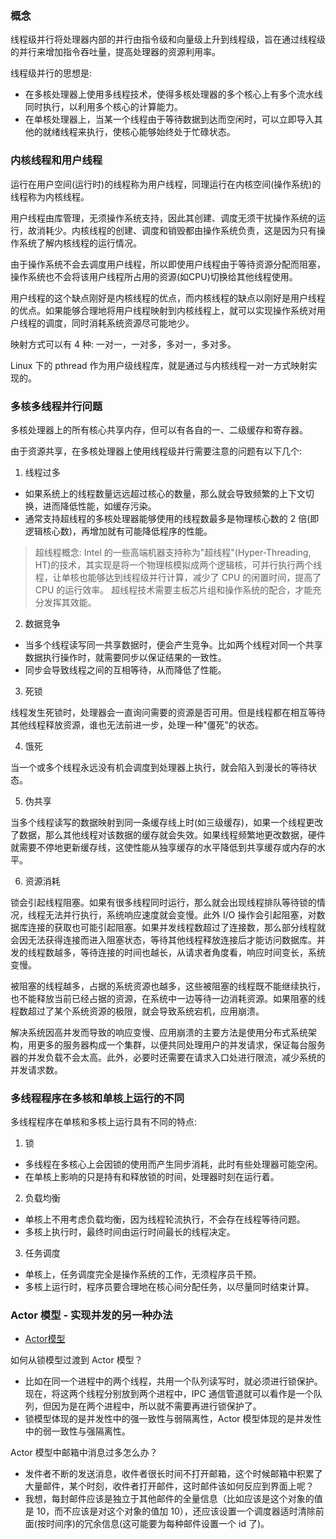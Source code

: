 
### 概念

线程级并行将处理器内部的并行由指令级和向量级上升到线程级，旨在通过线程级的并行来增加指令吞吐量，提高处理器的资源利用率。

线程级并行的思想是:
- 在多核处理器上使用多线程技术，使得多核处理器的多个核心上有多个流水线同时执行，以利用多个核心的计算能力。
- 在单核处理器上，当某一个线程由于等待数据到达而空闲时，可以立即导入其他的就绪线程来执行，使核心能够始终处于忙碌状态。

### 内核线程和用户线程

运行在用户空间(运行时)的线程称为用户线程，同理运行在内核空间(操作系统)的线程称为内核线程。

用户线程由库管理，无须操作系统支持，因此其创建、调度无须干扰操作系统的运行，故消耗少。内核线程的创建、调度和销毁都由操作系统负责，这是因为只有操作系统了解内核线程的运行情况。

由于操作系统不会去调度用户线程，所以即使用户线程由于等待资源分配而阻塞，操作系统也不会将该用户线程所占用的资源(如CPU)切换给其他线程使用。

用户线程的这个缺点刚好是内核线程的优点，而内核线程的缺点以刚好是用户线程的优点。如果能够合理地将用户线程映射到内核线程上，就可以实现操作系统对用户线程的调度，同时消耗系统资源尽可能地少。

映射方式可以有 4 种: 一对一，一对多，多对一，多对多。

Linux 下的 pthread 作为用户级线程库，就是通过与内核线程一对一方式映射实现的。

### 多核多线程并行问题

多核处理器上的所有核心共享内存，但可以有各自的一、二级缓存和寄存器。

由于资源共享，在多核处理器上使用线程级并行需要注意的问题有以下几个:

1. 线程过多

- 如果系统上的线程数量远远超过核心的数量，那么就会导致频繁的上下文切换，进而降低性能，如缓存污染。
- 通常支持超线程的多核处理器能够使用的线程数最多是物理核心数的 2 倍(即逻辑核心数)，再增加就有可能降低程序的性能。

> 超线程概念:
> Intel 的一些高端机器支持称为"超线程"(Hyper-Threading, HT)的技术，其实现是将一个物理核模拟成两个逻辑核，可并行执行两个线程，让单核也能够达到线程级并行计算，减少了 CPU 的闲置时间，提高了 CPU 的运行效率。
> 超线程技术需要主板芯片组和操作系统的配合，才能充分发挥其效能。

2. 数据竞争

- 当多个线程读写同一共享数据时，便会产生竞争。比如两个线程对同一个共享数据执行操作时，就需要同步以保证结果的一致性。
- 同步会导致线程之间的互相等待，从而降低了性能。

3. 死锁

线程发生死锁时，处理器会一直询问需要的资源是否可用。但是线程都在相互等待其他线程释放资源，谁也无法前进一步，处理一种"僵死"的状态。

4. 饿死

当一个或多个线程永远没有机会调度到处理器上执行，就会陷入到漫长的等待状态。

5. 伪共享

当多个线程读写的数据映射到同一条缓存线上时(如三级缓存)，如果一个线程更改了数据，那么其他线程对该数据的缓存就会失效。如果线程频繁地更改数据，硬件就需要不停地更新缓存线，这使性能从独享缓存的水平降低到共享缓存或内存的水平。

6. 资源消耗

锁会引起线程阻塞。如果有很多线程同时运行，那么就会出现线程排队等待锁的情况，线程无法并行执行，系统响应速度就会变慢。此外 I/O 操作会引起阻塞，对数据库连接的获取也可能引起阻塞。如果并发线程数超过了连接数，那么部分线程就会因无法获得连接而进入阻塞状态，等待其他线程释放连接后才能访问数据库。并发的线程数越多，等待连接的时间也越长，从请求者角度看，响应时间变长，系统变慢。

被阻塞的线程越多，占据的系统资源也越多，这些被阻塞的线程既不能继续执行，也不能释放当前已经占据的资源，在系统中一边等待一边消耗资源。如果阻塞的线程数超过了某个系统资源的极限，就会导致系统宕机，应用崩溃。

解决系统因高并发而导致的响应变慢、应用崩溃的主要方法是使用分布式系统架构，用更多的服务器构成一个集群，以便共同处理用户的并发请求，保证每台服务器的并发负载不会太高。此外，必要时还需要在请求入口处进行限流，减少系统的并发请求数。

### 多线程程序在多核和单核上运行的不同

多线程程序在单核和多核上运行具有不同的特点:

1. 锁

- 多线程在多核心上会因锁的使用而产生同步消耗，此时有些处理器可能空闲。
- 在单核上影响的只是持有和释放锁的时间，处理器时刻在运行着。

2. 负载均衡

- 单核上不用考虑负载均衡，因为线程轮流执行，不会存在线程等待问题。
- 多核上执行时，最终时间由运行时间最长的线程决定。

3. 任务调度

- 单核上，任务调度完全是操作系统的工作，无须程序员干预。
- 多核上运行时，程序员要合理地在核心间分配任务，以尽量同时结束计算。


### Actor 模型 - 实现并发的另一种办法

- [Actor模型](https://www.jianshu.com/p/d803e2a7de8e)

如何从锁模型过渡到 Actor 模型？
- 比如在同一个进程中的两个线程，共用一个队列读写时，就必须进行锁保护。现在，将这两个线程分别放到两个进程中，IPC 通信管道就可以看作是一个队列，但因为是在两个进程中，所以就不需要再进行锁保护了。
- 锁模型体现的是并发性中的强一致性与弱隔离性，Actor 模型体现的是并发性中的弱一致性与强隔离性。

Actor 模型中邮箱中消息过多怎么办？
- 发件者不断的发送消息，收件者很长时间不打开邮箱，这个时候邮箱中积累了大量邮件，某个时刻，收件者打开邮件，这时邮件该如何反应到界面上呢？
- 我想，每封邮件应该是独立于其他邮件的全量信息（比如应该是这个对象的值是 10，而不应该是对这个对象的值加 10），还应该设置一个调度器适时清除前面(按时间序)的冗余信息(这可能要为每种邮件设置一个 id 了)。
